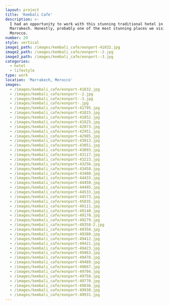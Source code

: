 ```yaml
---
layout: project
title: 'Kembali Cafe'
description: >-
  I had an opportunity to work with this stunning traditional hotel in
  Marrakech. Honestly, probably one of the most stunning places we visited in
  Morocco.
number: 29
style: vertical
image1_path: /images/kembali_cafe/eonport-41832.jpg
image2_path: /images/kembali_cafe/eonport--2.jpg
image3_path: /images/kembali_cafe/eonport--3.jpg
categories:
  - hotel
  - lifestyle
type: work
location: 'Marrakech, Morocco'
images:
  - /images/kembali_cafe/eonport-41832.jpg
  - /images/kembali_cafe/eonport--2.jpg
  - /images/kembali_cafe/eonport--3.jpg
  - /images/kembali_cafe/eonport-.jpg
  - /images/kembali_cafe/eonport-41795.jpg
  - /images/kembali_cafe/eonport-41815.jpg
  - /images/kembali_cafe/eonport-41852.jpg
  - /images/kembali_cafe/eonport-41925.jpg
  - /images/kembali_cafe/eonport-42073.jpg
  - /images/kembali_cafe/eonport-42951.jpg
  - /images/kembali_cafe/eonport-42985.jpg
  - /images/kembali_cafe/eonport-43013.jpg
  - /images/kembali_cafe/eonport-43051.jpg
  - /images/kembali_cafe/eonport-43093.jpg
  - /images/kembali_cafe/eonport-43117.jpg
  - /images/kembali_cafe/eonport-43223.jpg
  - /images/kembali_cafe/eonport-43256.jpg
  - /images/kembali_cafe/eonport-43458.jpg
  - /images/kembali_cafe/eonport-43480.jpg
  - /images/kembali_cafe/eonport-44433.jpg
  - /images/kembali_cafe/eonport-44450.jpg
  - /images/kembali_cafe/eonport-44495.jpg
  - /images/kembali_cafe/eonport-44533.jpg
  - /images/kembali_cafe/eonport-44573.jpg
  - /images/kembali_cafe/eonport-45035.jpg
  - /images/kembali_cafe/eonport-49111.jpg
  - /images/kembali_cafe/eonport-49140.jpg
  - /images/kembali_cafe/eonport-49178.jpg
  - /images/kembali_cafe/eonport-49279.jpg
  - /images/kembali_cafe/eonport-49358-2.jpg
  - /images/kembali_cafe/eonport-49358.jpg
  - /images/kembali_cafe/eonport-49380.jpg
  - /images/kembali_cafe/eonport-49412.jpg
  - /images/kembali_cafe/eonport-49421.jpg
  - /images/kembali_cafe/eonport-49423.jpg
  - /images/kembali_cafe/eonport-49463.jpg
  - /images/kembali_cafe/eonport-49478.jpg
  - /images/kembali_cafe/eonport-49489.jpg
  - /images/kembali_cafe/eonport-49667.jpg
  - /images/kembali_cafe/eonport-49704.jpg
  - /images/kembali_cafe/eonport-49758.jpg
  - /images/kembali_cafe/eonport-49770.jpg
  - /images/kembali_cafe/eonport-49836.jpg
  - /images/kembali_cafe/eonport-49930.jpg
  - /images/kembali_cafe/eonport-49931.jpg
---
```

